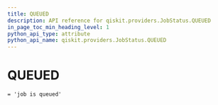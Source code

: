 ```yaml
---
title: QUEUED
description: API reference for qiskit.providers.JobStatus.QUEUED
in_page_toc_min_heading_level: 1
python_api_type: attribute
python_api_name: qiskit.providers.JobStatus.QUEUED
---
```


# QUEUED

<span id="qiskit.providers.JobStatus.QUEUED" />

`= 'job is queued'`

